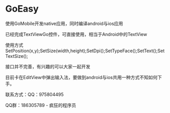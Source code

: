 # GoEasy
<p>使用GoMobile开发native应用，同时编译android与ios应用</p>
<p>已经完成TextViewGo控件，可直接使用，相当于Android中的TextView</p>
<p>使用方式SetPosition(x,y);SetSize(width,height);SetDpi();SetTypeFace();SetText();SetTextSize();</p>
<p>接口并不完善，有兴趣的可以大家一起开发</p>
<p>目前卡在EditView中弹出输入法，要做到android与ios共用一种方式不知如何下手。</p>
<p>联系方式：QQ：975804495</p>
<p>QQ群：186305789   - 疯狂的程序员</p>